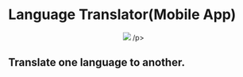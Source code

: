 # Language Translator(Mobile App)

<p align="center">
    <img src="https://github.com/prog-cy/Moblie-App-Translator/blob/master/ApplicationImage.png">
/p>

## Translate one language to another.
